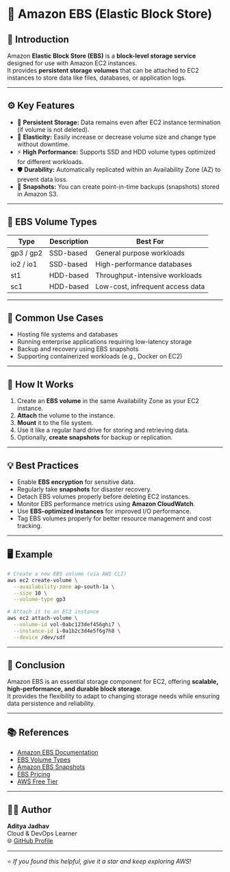 # 🧠 Amazon EBS (Elastic Block Store)

## 📘 Introduction
Amazon **Elastic Block Store (EBS)** is a **block-level storage service** designed for use with Amazon EC2 instances.  
It provides **persistent storage volumes** that can be attached to EC2 instances to store data like files, databases, or application logs.

---

## ⚙️ Key Features
- 💾 **Persistent Storage:** Data remains even after EC2 instance termination (if volume is not deleted).
- 🔄 **Elasticity:** Easily increase or decrease volume size and change type without downtime.
- ⚡ **High Performance:** Supports SSD and HDD volume types optimized for different workloads.
- 🛡️ **Durability:** Automatically replicated within an Availability Zone (AZ) to prevent data loss.
- 🧩 **Snapshots:** You can create point-in-time backups (snapshots) stored in Amazon S3.

---

## 🧱 EBS Volume Types
| Type | Description | Best For |
|------|--------------|----------|
| gp3 / gp2 | SSD-based | General purpose workloads |
| io2 / io1 | SSD-based | High-performance databases |
| st1 | HDD-based | Throughput-intensive workloads |
| sc1 | HDD-based | Low-cost, infrequent access data |

---

## 🔧 Common Use Cases
- Hosting file systems and databases  
- Running enterprise applications requiring low-latency storage  
- Backup and recovery using EBS snapshots  
- Supporting containerized workloads (e.g., Docker on EC2)

---

## 🧭 How It Works
1. Create an **EBS volume** in the same Availability Zone as your EC2 instance.  
2. **Attach** the volume to the instance.  
3. **Mount** it to the file system.  
4. Use it like a regular hard drive for storing and retrieving data.  
5. Optionally, **create snapshots** for backup or replication.

---

## 💡 Best Practices
- Enable **EBS encryption** for sensitive data.  
- Regularly take **snapshots** for disaster recovery.  
- Detach EBS volumes properly before deleting EC2 instances.  
- Monitor EBS performance metrics using **Amazon CloudWatch**.  
- Use **EBS-optimized instances** for improved I/O performance.  
- Tag EBS volumes properly for better resource management and cost tracking.  

---

## 🖥️ Example
```bash
# Create a new EBS volume (via AWS CLI)
aws ec2 create-volume \
  --availability-zone ap-south-1a \
  --size 10 \
  --volume-type gp3

# Attach it to an EC2 instance
aws ec2 attach-volume \
  --volume-id vol-0abc123def456ghi7 \
  --instance-id i-0a1b2c3d4e5f6g7h8 \
  --device /dev/sdf
```

---

## 🧩 Conclusion
Amazon EBS is an essential storage component for EC2, offering **scalable, high-performance, and durable block storage**.  
It provides the flexibility to adapt to changing storage needs while ensuring data persistence and reliability.

---

## 📚 References

- [Amazon EBS Documentation](https://docs.aws.amazon.com/ebs/)  
- [EBS Volume Types](https://docs.aws.amazon.com/AWSEC2/latest/UserGuide/ebs-volume-types.html)  
- [Amazon EBS Snapshots](https://docs.aws.amazon.com/AWSEC2/latest/UserGuide/ebs-creating-snapshot.html)  
- [EBS Pricing](https://aws.amazon.com/ebs/pricing/)  
- [AWS Free Tier](https://aws.amazon.com/free/)

---

## 👨‍💻 Author

**Aditya Jadhav**  
Cloud & DevOps Learner  
🌐 [GitHub Profile](https://github.com/AdiJadhav1608)

---

⭐ *If you found this helpful, give it a star and keep exploring AWS!*
